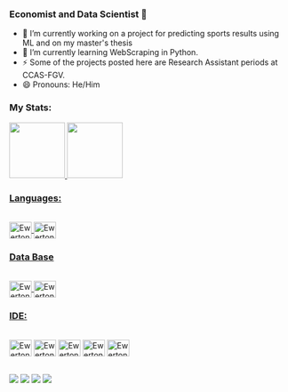 ### Economist and Data Scientist 👋

- 🔭 I’m currently working on a project for predicting sports results using ML and on my master's thesis
- 🌱 I’m currently learning WebScraping in Python.
- ⚡ Some of the projects posted here are Research Assistant periods at CCAS-FGV.
- 😄 Pronouns: He/Him


<!--
**NevesEwerton/NevesEwerton** is a ✨ _special_ ✨ repository because its `README.md` (this file) appears on your GitHub profile.

Here are some ideas to get you started:

- 🔭 I’m currently working on ...
- 🌱 I’m currently learning ...
- 👯 I’m looking to collaborate on ...
- 🤔 I’m looking for help with ...
- 💬 Ask me about ...
- 📫 How to reach me: ...
- 😄 Pronouns: ...
- ⚡ Fun fact: ...
- 📫 How to reach me **ewerton.cardoso@gmail.br**
-->

### My Stats:
<div>
<a href = "https://github.com/NevesEwerton"> 
<img height = "100cm" src = "https://github-readme-stats.vercel.app/api?username=NevesEwerton&show_icons=true&theme=dracula&include_all_commits=true&count_private=true"/>
<img height = "100cm" src = "https://github-readme-stats.vercel.app/api/top-langs/?username=NevesEwerton&layout=compact&langs_count=16&theme_dracula"/>
</div>


### Languages:

<div style = "display: inline_block"><br>
  <img align="center" alt="Ewerton-Python" height="30" width="40" src="https://cdn.jsdelivr.net/gh/devicons/devicon/icons/python/python-original-wordmark.svg">
  <img align="center" alt="Ewerton-RStudio" height="30" width="40" src="https://cdn.jsdelivr.net/gh/devicons/devicon/icons/rstudio/rstudio-original.svg">
 
</div>

### Data Base

<div style="display: inline_block"><br>

 <img align="center" alt="Ewerton-MYSQL" height="30" width="40" src="https://cdn.jsdelivr.net/gh/devicons/devicon/icons/mysql/mysql-original-wordmark.svg">
<img align="center" alt="Ewerton-GCLoud" height="30" width="40" src="https://cdn.jsdelivr.net/gh/devicons/devicon/icons/googlecloud/googlecloud-original-wordmark.svg">

</div>


### IDE:

<div style = "display: inline_block"><br>
 <a href="https://notepad-plus-plus.org/" target="_blank"><img align="center" alt="Ewerton-NotePad" height="30" width="40" src="https://img.shields.io/badge/Notepad++-90E59A.svg?style=for-the-badge&logo=notepad%2B%2B&logoColor=black" target = "_blanck"></a>
   <a href="https://posit.co/download/rstudio-desktop/" target="_blank"><img align="center" alt="Ewerton-RStudio" height="30" width="40" src="https://cdn.jsdelivr.net/gh/devicons/devicon/icons/rstudio/rstudio-original.svg"></a>
   <a href="https://code.visualstudio.com/" target="_blank"><img align="center" alt="Ewerton-VScode" height="30" width="40" src="https://cdn.jsdelivr.net/gh/devicons/devicon/icons/vscode/vscode-original.svg"></a>
   <a href="https://www.mysql.com/" target="_blank"><img align="center" alt="Ewerton-MYSQL" height="30" width="40" src="https://img.shields.io/badge/sublime_text-%23575757.svg?&style=for-the-badge&logo=sublime-text&logoColor=important"></a>
   <a href="https://cloud.google.com/?utm_source=google&utm_medium=cpc&utm_campaign=latam-BR-all-pt-dr-BKWS-all-all-trial-e-dr-1605194-LUAC0010101&utm_content=text-ad-none-any-DEV_c-CRE_512285710737-ADGP_Hybrid+%7C+BKWS+-+EXA+%7C+Txt+~+GCP_General-KWID_43700062788251521-kwd-301173107424&utm_term=KW_google%20cloud-ST_Google+Cloud&gclid=EAIaIQobChMIxvnRkemZggMVFu-RCh3YYwzoEAAYASAAEgJ68fD_BwE&gclsrc=aw.ds" target="_blank"><img align="center" alt="Ewerton-GCLoud" height="30" width="40" src="https://cdn.jsdelivr.net/gh/devicons/devicon/icons/googlecloud/googlecloud-original-wordmark.svg"></a>
</div>

##

<div>
<a href="https://www.linkedin.com/in/ewerton-neves-6bb12996/" target="_blank"><img align="center" src="https://img.shields.io/badge/LinkedIn-0077B5?style=for-the-badge&logo=linkedin&logoColor=white" target = "blanck"></a>
  <a href="mailto:ewerton.cardoso@gmail.com" target="_blank"><img align="center" src="https://img.shields.io/badge/Gmail-D14836?style=for-the-badge&logo=gmail&logoColor=white" target = "blanck"></a>
  <a href="mailto:ewerton-25@hotmail.com" target="_blank"><img align="center" src=" https://img.shields.io/badge/Microsoft_Outlook-0078D4?style=for-the-badge&logo=microsoft-outlook&logoColor=white" target = "blanck"></a>
  <a href="https://www.instagram.com/neves.ewerton/" target="_blank"><img align="center" src="https://img.shields.io/badge/Instagram-E4405F?style=for-the-badge&logo=instagram&logoColor=white" target = "blanck"></a>
</div>
  

